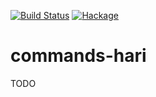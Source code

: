 [![Build Status](https://secure.travis-ci.org/sboosali/commands-hari.svg)](http://travis-ci.org/sboosali/commands-hari)
[![Hackage](https://img.shields.io/hackage/v/commands-hari.svg)](https://hackage.haskell.org/package/commands-hari)

# commands-hari

TODO